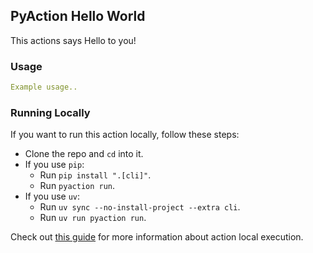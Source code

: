 ## PyAction Hello World

This actions says Hello to you!

### Usage

```yml
Example usage..
```

### Running Locally
If you want to run this action locally, follow these steps:
- Clone the repo and `cd` into it.
- If you use `pip`:
  - Run `pip install ".[cli]"`.
  - Run `pyaction run`.
- If you use `uv`:
  - Run `uv sync --no-install-project --extra cli`.
  - Run `uv run pyaction run`.

Check out [this guide](https://pyaction.imsadra.me/docs/concepts/local-running) for more information about action local execution.
